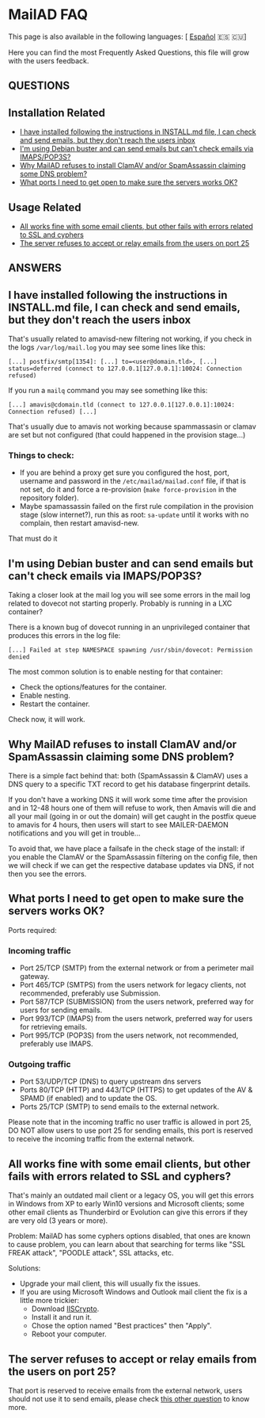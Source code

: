 # MailAD FAQ

This page is also available in the following languages: [ [Español](i18n/FAQ.es.md) 🇪🇸 🇨🇺]

Here you can find the most Frequently Asked Questions, this file will grow with the users feedback.

## QUESTIONS

## Installation Related

- [I have installed following the instructions in INSTALL.md file, I can check and send emails, but they don't reach the users inbox](FAQ.md#i-have-installed-following-the-instructions-in-installmd-file-i-can-check-and-send-emails-but-they-dont-reach-the-users-inbox)
- [I'm using Debian buster and can send emails but can't check emails via IMAPS/POP3S?](FAQ.md#im-using-debian-buster-and-can-send-emails-but-cant-check-emails-via-imapspop3s)
- [Why MailAD refuses to install ClamAV and/or SpamAssassin claiming some DNS problem?](FAQ.md#why-mailad-refuses-to-install-clamav-andor-spamassassin-claiming-some-dns-problem)
- [What ports I need to get open to make sure the servers works OK?](FAQ.md#what-ports-i-need-to-get-open-to-make-sure-the-servers-works-ok)

## Usage Related

- [All works fine with some email clients, but other fails with errors related to SSL and cyphers](FAQ.md#all-works-fine-with-some-email-clients-but-other-fails-with-errors-related-to-ssl-and-cyphers)
- [The server refuses to accept or relay emails from the users on port 25](FAQ.md#the-server-refuses-to-accept-or-relay-emails-from-the-users-on-port-25)

## ANSWERS

## I have installed following the instructions in INSTALL.md file, I can check and send emails, but they don't reach the users inbox

That's usually related to amavisd-new filtering not working, if you check in the logs `/var/log/mail.log` you may see some lines like this:

```
[...] postfix/smtp[1354]: [...] to=<user@domain.tld>, [...] status=deferred (connect to 127.0.0.1[127.0.0.1]:10024: Connection refused)
```

If you run a `mailq` command you may see something like this:

```
[...] amavis@cdomain.tld (connect to 127.0.0.1[127.0.0.1]:10024: Connection refused) [...]
```

That's usually due to amavis not working because spammassasin or clamav are set but not configured (that could happened in the provision stage...)

### Things to check:

- If you are behind a proxy get sure you configured the host, port, username and password in the `/etc/mailad/mailad.conf` file, if that is not set, do it and force a re-provision (`make force-provision` in the repository folder).
- Maybe spamassassin failed on the first rule compilation in the provision stage (slow internet?), run this as root: `sa-update` until it works with no complain, then restart amavisd-new.

That must do it

## I'm using Debian buster and can send emails but can't check emails via IMAPS/POP3S?

Taking a closer look at the mail log you will see some errors in the mail log related to dovecot not starting properly. Probably is running in a LXC container?

There is a known bug of dovecot running in an unprivileged container that produces this errors in the log file:

```
[...] Failed at step NAMESPACE spawning /usr/sbin/dovecot: Permission denied
```

The most common solution is to enable nesting for that container:

- Check the options/features for the container.
- Enable nesting.
- Restart the container.

Check now, it will work.

## Why MailAD refuses to install ClamAV and/or SpamAssassin claiming some DNS problem?

There is a simple fact behind that: both (SpamAssassin & ClamAV) uses a DNS query to a specific TXT record to get his database fingerprint details.

If you don't have a working DNS it will work some time after the provision and in 12-48 hours one of them will refuse to work, then Amavis will die and all your mail (going in or out the domain) will get caught in the postfix queue to amavis for 4 hours, then users will start to see MAILER-DAEMON notifications and you will get in trouble...

To avoid that, we have place a failsafe in the check stage of the install: if you enable the ClamAV or the SpamAssassin filtering on the config file, then we will check if we can get the respective database updates via DNS, if not then you see the errors.

## What ports I need to get open to make sure the servers works OK?

Ports required:

### Incoming traffic

- Port  25/TCP (SMTP) from the external network or from a perimeter mail gateway.
- Port 465/TCP (SMTPS) from the users network for legacy clients, not recommended, preferably use Submission.
- Port 587/TCP (SUBMISSION) from the users network, preferred way for users for sending emails.
- Port 993/TCP (IMAPS) from the users network, preferred way for users for retrieving emails.
- Port 995/TCP (POP3S) from the users network, not recommended, preferably use IMAPS.

### Outgoing traffic

- Port  53/UDP/TCP (DNS) to query upstream dns servers
- Ports 80/TCP (HTTP) and 443/TCP (HTTPS) to get updates of the AV & SPAMD (if enabled) and to update the OS.
- Ports 25/TCP (SMTP) to send emails to the external network.

Please note that in the incoming traffic no user traffic is allowed in port 25, DO NOT allow users to use port 25 for sending emails, this port is reserved to receive the incoming traffic from the external network.

## All works fine with some email clients, but other fails with errors related to SSL and cyphers?

That's mainly an outdated mail client or a legacy OS, you will get this errors in Windows from XP to early Win10 versions and Microsoft clients; some other email clients as Thunderbird or Evolution can give this errors if they are very old (3 years or more).

Problem: MailAD has some cyphers options disabled, that ones are known to cause problem, you can learn about that searching for terms like "SSL FREAK attack", "POODLE attack", SSL attacks, etc.

Solutions:

- Upgrade your mail client, this will usually fix the issues.
- If you are using Microsoft Windows and Outlook mail client the fix is a little more trickier:
    - Download [IISCrypto](https://www.nartac.com/Products/IISCrypto).
    - Install it and run it.
    - Chose the option named "Best practices" then "Apply".
    - Reboot your computer.

## The server refuses to accept or relay emails from the users on port 25?

That port is reserved to receive emails from the external network, users should not use it to send emails, please check [this other question](FAQ.md#what-ports-i-need-to-get-open-to-make-sure-the-servers-works-ok) to know more.
